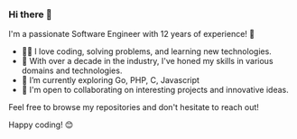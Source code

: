 ### Hi there 👋

I'm a passionate Software Engineer with 12 years of experience! 🚀

- 👨‍💻 I love coding, solving problems, and learning new technologies.
- 💼 With over a decade in the industry, I've honed my skills in various domains and technologies.
- 🌱 I’m currently exploring Go, PHP, C, Javascript
- 🤝 I'm open to collaborating on interesting projects and innovative ideas.

Feel free to browse my repositories and don't hesitate to reach out!

Happy coding! 😊
